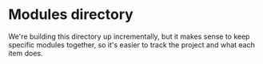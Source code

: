 # Modules directory

We're building this directory up incrementally, but it makes sense to keep specific
modules together, so it's easier to track the project and what each item does.
